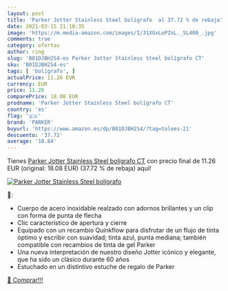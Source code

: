 ```yaml
---
layout: post
title: 'Parker Jotter Stainless Steel bolígrafo  al 37.72 % de rebaja'
date: 2021-03-15 21:10:35
image: 'https://m.media-amazon.com/images/I/31XGxLoPZoL._SL400_.jpg'
comments: true
category: ofertas
author: ring
slug: 'B01DJBH2S4-es Parker Jotter Stainless Steel bolígrafo CT'
sku: 'B01DJBH2S4-es'
tags: [ 'bolígrafo', ]
actualPrice: 11.26 EUR
currency: EUR
price: 11.26
comparePrice: 18.08 EUR
prodname: 'Parker Jotter Stainless Steel bolígrafo CT'
country: 'es'
flag: '🇪🇸'
brand: 'PARKER'
buyurl: 'https://www.amazon.es/dp/B01DJBH2S4/?tag=tolees-21'
descuento: '37.72'
average: '10.84'
---
```


Tienes [Parker Jotter Stainless Steel bolígrafo CT](https://www.amazon.es/dp/B01DJBH2S4/?tag=tolees-21) con precio final de  11.26 EUR (original: 18.08 EUR) (37.72 %  de rebaja) aqui!

[![Parker Jotter Stainless Steel bolígrafo ](https://m.media-amazon.com/images/I/31XGxLoPZoL._SL400_.jpg)](https://www.amazon.es/dp/B01DJBH2S4/?tag=tolees-21)

🔎:

- Cuerpo de acero inoxidable realzado con adornos brillantes y un clip con forma de punta de flecha
- Clic característico de apertura y cierre
- Equipado con un recambio Quinkflow para disfrutar de un flujo de tinta óptimo y escribir con suavidad; tinta azul, punta mediana; también compatible con recambios de tinta de gel Parker
- Una nueva interpretación de nuestro diseño Jotter icónico y elegante, que ha sido un clásico durante 60 años
- Estuchado en un distintivo estuche de regalo de Parker

[🛒 Comprar!!!](https://www.amazon.es/dp/B01DJBH2S4/?tag=tolees-21)
